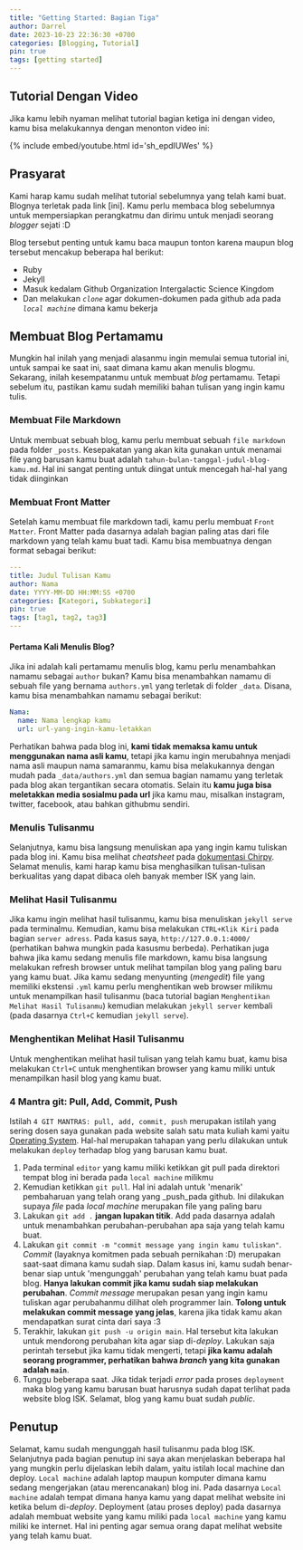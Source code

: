 ```yaml
---
title: "Getting Started: Bagian Tiga"
author: Darrel
date: 2023-10-23 22:36:30 +0700
categories: [Blogging, Tutorial]
pin: true
tags: [getting started]
---
```


## Tutorial Dengan Video
Jika kamu lebih nyaman melihat tutorial bagian ketiga ini dengan video, kamu bisa melakukannya dengan menonton video ini:

{% include embed/youtube.html id='sh_epdIUWes' %}



## Prasyarat

Kami harap kamu sudah melihat tutorial sebelumnya yang telah kami buat. Blognya terletak pada link [ini]. Kamu perlu membaca blog sebelumnya untuk mempersiapkan perangkatmu dan dirimu untuk menjadi seorang _blogger_ sejati :D

Blog tersebut penting untuk kamu baca maupun tonton karena maupun blog tersebut mencakup beberapa hal berikut:
* Ruby
* Jekyll
* Masuk kedalam Github Organization Intergalactic Science Kingdom
* Dan melakukan _`clone`_ agar dokumen-dokumen pada github ada pada _`local machine`_ dimana kamu bekerja

## Membuat Blog Pertamamu

Mungkin hal inilah yang menjadi alasanmu ingin memulai semua tutorial ini, untuk sampai ke saat ini, saat dimana kamu akan menulis blogmu. Sekarang, inilah kesempatanmu untuk membuat _blog_ pertamamu. Tetapi sebelum itu, pastikan kamu sudah memiliki bahan tulisan yang ingin kamu tulis.

### Membuat File Markdown
Untuk membuat sebuah blog, kamu perlu membuat sebuah `file markdown` pada folder `_posts`. Kesepakatan yang akan kita gunakan untuk menamai file yang barusan kamu buat adalah `tahun-bulan-tanggal-judul-blog-kamu.md`. Hal ini sangat penting untuk diingat untuk mencegah hal-hal yang tidak diinginkan

### Membuat Front Matter
Setelah kamu membuat file markdown tadi, kamu perlu membuat `Front Matter`. Front Matter pada dasarnya adalah bagian paling atas dari file markdown yang telah kamu buat tadi. Kamu bisa membuatnya dengan format sebagai berikut:

```yaml
---
title: Judul Tulisan Kamu
author: Nama
date: YYYY-MM-DD HH:MM:SS +0700
categories: [Kategori, Subkategori]
pin: true
tags: [tag1, tag2, tag3]
---
```

#### Pertama Kali Menulis Blog?
Jika ini adalah kali pertamamu menulis blog, kamu perlu menambahkan namamu sebagai `author` bukan? Kamu bisa menambahkan namamu di sebuah file yang bernama `authors.yml` yang terletak di folder `_data`. Disana, kamu bisa menambahkan namamu sebagai berikut:

```yaml
Nama:
  name: Nama lengkap kamu
  url: url-yang-ingin-kamu-letakkan
```

Perhatikan bahwa pada blog ini, **kami tidak memaksa kamu untuk menggunakan nama asli kamu**, tetapi jika kamu ingin merubahnya menjadi nama asli maupun nama samaranmu, kamu bisa melakukannya dengan mudah pada `_data/authors.yml` dan semua bagian namamu yang terletak pada blog akan tergantikan secara otomatis. Selain itu **kamu juga bisa meletakkan media sosialmu pada url** jika kamu mau, misalkan instagram, twitter, facebook, atau bahkan githubmu sendiri.

### Menulis Tulisanmu
Selanjutnya, kamu bisa langsung menuliskan apa yang ingin kamu tuliskan pada blog ini. Kamu bisa melihat _cheatsheet_ pada [dokumentasi Chirpy]('https://chirpy.cotes.page/posts/write-a-new-post/#code-block'). Selamat menulis, kami harap kamu bisa menghasilkan tulisan-tulisan berkualitas yang dapat dibaca oleh banyak member ISK yang lain.

### Melihat Hasil Tulisanmu
Jika kamu ingin melihat hasil tulisanmu, kamu bisa menuliskan `jekyll serve` pada terminalmu. Kemudian, kamu bisa melakukan `CTRL+Klik Kiri` pada bagian `server adress`. Pada kasus saya, `http://127.0.0.1:4000/` (perhatikan bahwa mungkin pada kasusmu berbeda). Perhatikan juga bahwa jika kamu sedang menulis file markdown, kamu bisa langsung melakukan refresh browser untuk melihat tampilan blog yang paling baru yang kamu buat. Jika kamu sedang menyunting (_mengedit_) file yang memiliki ekstensi `.yml` kamu perlu menghentikan web browser milikmu untuk menampilkan hasil tulisanmu (baca tutorial bagian `Menghentikan Melihat Hasil Tulisanmu`) kemudian melakukan `jekyll server` kembali (pada dasarnya `Ctrl+C` kemudian `jekyll serve`).

### Menghentikan Melihat Hasil Tulisanmu
Untuk menghentikan melihat hasil tulisan yang telah kamu buat, kamu bisa melakukan `Ctrl+C` untuk menghentikan browser yang kamu miliki untuk menampilkan hasil blog yang kamu buat. 

### 4 Mantra git: Pull, Add, Commit, Push
Istilah `4 GIT MANTRAS: pull, add, commit, push` merupakan istilah yang sering dosen saya gunakan pada website salah satu mata kuliah kami yaitu [Operating System]('https://os.vlsm.org/'). Hal-hal merupakan tahapan yang perlu dilakukan untuk melakukan `deploy` terhadap blog yang barusan kamu buat. 

1. Pada terminal `editor` yang kamu miliki ketikkan git pull pada direktori tempat blog ini berada pada `local machine` milikmu
2. Kemudian ketikkan `git pull`. Hal ini adalah untuk 'menarik' pembaharuan yang telah orang yang _push_pada github. Ini dilakukan supaya _file_ pada _local machine_ merupakan file yang paling baru
3. Lakukan `git add .` **jangan lupakan titik**. Add pada dasarnya adalah untuk menambahkan perubahan-perubahan apa saja yang telah kamu buat. 
4. Lakukan `git commit -m "commit message yang ingin kamu tuliskan"`. _Commit_ (layaknya komitmen pada sebuah pernikahan :D) merupakan saat-saat dimana kamu sudah siap. Dalam kasus ini, kamu sudah benar-benar siap untuk 'mengunggah' perubahan yang telah kamu buat pada blog. **Hanya lakukan commit jika kamu sudah siap melakukan perubahan**. _Commit message_ merupakan pesan yang ingin kamu tuliskan agar perubahanmu dilihat oleh programmer lain. **Tolong untuk melakukan commit message yang jelas**, karena jika tidak kamu akan mendapatkan surat cinta dari saya :3
5. Terakhir, lakukan `git push -u origin main`. Hal tersebut kita lakukan untuk mendorong perubahan kita agar siap di-_deploy_. Lakukan saja perintah tersebut jika kamu tidak mengerti, tetapi **jika kamu adalah seorang programmer, perhatikan bahwa _branch_ yang kita gunakan adalah `main`**. 
6. Tunggu beberapa saat. Jika tidak terjadi _error_ pada proses `deployment` maka blog yang kamu barusan buat harusnya sudah dapat terlihat pada website blog ISK. Selamat, blog yang kamu buat sudah _public_.

## Penutup
Selamat, kamu sudah mengunggah hasil tulisanmu pada blog ISK. Selanjutnya pada bagian penutup ini saya akan menjelaskan beberapa hal yang mungkin perlu dijelaskan lebih dalam, yaitu istilah local machine dan deploy. `Local machine` adalah laptop maupun komputer dimana kamu sedang mengerjakan (atau merencanakan) blog ini. Pada dasarnya `Local machine` adalah tempat dimana hanya kamu yang dapat melihat website ini ketika belum di-_deploy_. Deployment (atau proses deploy) pada dasarnya adalah membuat website yang kamu miliki pada `local machine` yang kamu miliki ke internet. Hal ini penting agar semua orang dapat melihat website yang telah kamu buat.
